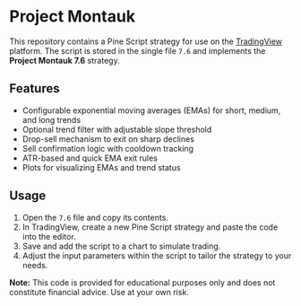 # Project Montauk

This repository contains a Pine Script strategy for use on the [TradingView](https://www.tradingview.com/) platform. The script is stored in the single file `7.6` and implements the **Project Montauk 7.6** strategy.

## Features
- Configurable exponential moving averages (EMAs) for short, medium, and long trends
- Optional trend filter with adjustable slope threshold
- Drop-sell mechanism to exit on sharp declines
- Sell confirmation logic with cooldown tracking
- ATR-based and quick EMA exit rules
- Plots for visualizing EMAs and trend status

## Usage
1. Open the `7.6` file and copy its contents.
2. In TradingView, create a new Pine Script strategy and paste the code into the editor.
3. Save and add the script to a chart to simulate trading.
4. Adjust the input parameters within the script to tailor the strategy to your needs.

**Note:** This code is provided for educational purposes only and does not constitute financial advice. Use at your own risk.
